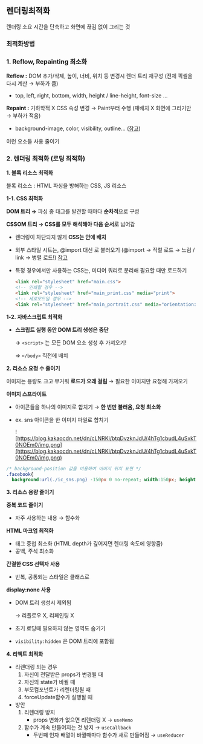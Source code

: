 ## 렌더링최적화

렌더링 소요 시간을 단축하고 화면에 끊김 없이 그리는 것

### 최적화방법

### 1. Reflow, Repainting 최소화

**Reflow :** DOM 추가/삭제, 높이, 너비, 위치 등 변경시 렌더 트리 재구성 (전체 픽셀을 다시 계산 → 부하가 큼)

- top, left, right, bottom, width, height / line-height, font-size ...

**Repaint :** 기하학적 X CSS 속성 변경 → Paint부터 수행 (재배치 X 화면에 그리기만 → 부하가 적음)

- background-image, color, visibility, outline... ([참고](https://docs.google.com/spreadsheets/u/0/d/1Hvi0nu2wG3oQ51XRHtMv-A_ZlidnwUYwgQsPQUg1R2s/pub?single=true&gid=0&output=html))

이런 요소들 사용 줄이기

### 2. 렌더링 최적화 (로딩 최적화)

**1. 블록 리소스 최적화**

블록 리소스 : HTML 파싱을 방해하는 CSS, JS 리소스

**1-1. CSS 최적화** 

**DOM 트리 →** 파싱 중 태그를 발견할 때마다 **순차적**으로 구성

**CSSOM 트리 → CSS를 모두 해석해야 다음 순서로** 넘어감

- 렌더링이 차단되지 않게 **CSS는 <head> 안에 배치**
- 외부 스타일 시트는, @import 대신 <link> 로 불러오기
(@import → 직렬 로드 → 느림 / link → 병렬 로드!) [참고](https://abcdqbbq.tistory.com/10)
- 특정 경우에서만 사용하는 CSS는, 미디어 쿼리로 분리해 필요할 때만 로드하기

    ```html
    <link rel="stylesheet" href="main.css">
    <!-- 인쇄할 경우 -->
    <link rel="stylesheet" href="main_print.css" media="print">
    <!-- 세로모드일 경우 -->
    <link rel="stylesheet" href="main_portrait.css" media="orientation:portrait">
    ```

**1-2. 자바스크립트 최적화**

- **스크립트 실행 동안 DOM 트리 생성은 중단**

    **→** ```<script>``` 는 모든 DOM 요소 생성 후 가져오기!

    ⇒ ```</body>``` 직전에 배치

**2. 리소스 요청 수 줄이기**

이미지는 용량도 크고 무거워 **로드가 오래 걸림** → 필요한 이미지만 요청해 가져오기

**이미지 스프라이트**
- 아이콘들을 하나의 이미지로 합치기 → **한 번만 불러옴, 요청 최소화**
- ex. sns 아이콘을 한 이미지 파일로 합치기

  ![https://blog.kakaocdn.net/dn/cLNRKi/btqDvzknJdU/4hTg1cbudL4uSxkT0NOEm0/img.png](https://blog.kakaocdn.net/dn/cLNRKi/btqDvzknJdU/4hTg1cbudL4uSxkT0NOEm0/img.png)

```css
/* background-position 값을 이용하여 이미지 위치 표현 */
.facebook{
  background:url(./ic_sns.png) -150px 0 no-repeat; width:150px; height:150px;}
```

**3. 리소스 용량 줄이기**

**중복 코드 줄이기**

- 자주 사용하는 내용 → 함수화

**HTML 마크업 최적화**

- 태그 중첩 최소화 (HTML depth가 깊어지면 렌더링 속도에 영향줌)
- 공백, 주석 최소화

**간결한 CSS 선택자 사용**

- 반복, 공통되는 스타일은 클래스로

**display:none 사용**

- DOM 트리 생성시 제외됨

    → 리플로우 X, 리페인팅 X

- 초기 로딩때 필요하지 않는 영역도 숨기기
- `visibility:hidden` 은 DOM 트리에 포함됨

**4. 리액트 최적화**

- 리렌더링 되는 경우
    1. 자신이 전달받은 props가 변경될 때
    2. 자신의 state가 바뀔 때
    3. 부모컴포넌트가 리렌더링될 때
    4. forceUpdate함수가 실행될 때
- 방안
    1. 리렌더링 방지
        - props 변화가 없으면 리렌더링 X → `useMemo`
    2. 함수가 계속 만들어지는 것 방지 → `useCallback`
        - 두번째 인자 배열이 바뀔때마다 함수가 새로 만들어짐 → `useReducer`
